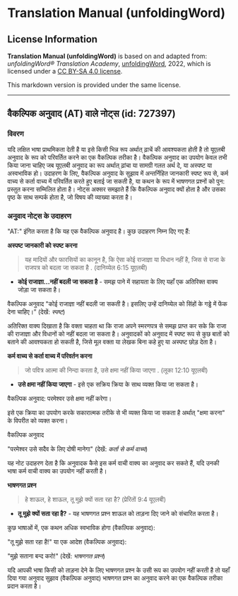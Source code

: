 # Translation Manual (unfoldingWord)

## License Information

**Translation Manual (unfoldingWord)** is based on and adapted from: _unfoldingWord® Translation Academy_, [unfoldingWord](https://unfoldingword.org/utw), 2022, which is licensed under a [CC BY-SA 4.0 license](https://creativecommons.org/licenses/by-sa/4.0/legalcode.en).

This markdown version is provided under the same license.



--------------------------------

## वैकल्पिक अनुवाद (AT) वाले नोट्स (id: 727397)

### विवरण

यदि लक्षित भाषा प्राथमिकता देती है या इसे किसी भिन्न रूप अर्थात् ढ़ाचें की आवश्यकता होती है तो यूएलबी अनुवाद के रूप को परिवर्तित करने का एक वैकल्पिक तरीका है। वैकल्पिक अनुवाद का उपयोग केवल तभी किया जाना चाहिए जब यूएलबी अनुवाद का रूप अर्थात् ढ़ांचा या सामग्री गलत अर्थ दे, या अस्पष्ट या अस्वभाविक हो। उदाहरण के लिए, वैकल्पिक अनुवाद के सुझाव में अन्तर्निहित जानकारी स्पष्ट रूप से, कर्म वाच्य से कर्ता वाच्य में परिवर्तित करते हुए बताई जा सकती है, या कथन के रूप में भाषणगत प्रश्नों को पुन: प्रस्तुत करना सम्मिलित होता है। नोट्स अक्सर समझाते हैं कि वैकल्पिक अनुवाद क्यों होता है और उसका पृष्ठ के साथ सम्पर्क होता है, जो विषय की व्याख्या करता है।

### अनुवाद नोट्स के उदाहरण

"AT:" इंगित करता है कि यह एक वैकल्पिक अनुवाद है। कुछ उदाहरण निम्न दिए गए हैं:

**अस्पष्ट जानकारी को स्पष्ट करना**

> यह मादियों और फारसियों का कानून है, कि ऐसा कोई राजाज्ञा या विधान नहीं है, जिस से राजा के राजपत्र को बदला जा सकता है . (दानिय्येल 6:15 यूएलबी)

* **कोई राजाज्ञा...नहीं बदली जा सकता है** \- समझ पाने में सहायता के लिए यहाँ एक अतिरिक्त वाक्य जोड़ा जा सकता है।

वैकल्पिक अनुवाद "कोई राजाज्ञा नहीं बदली जा सकती है। इसलिए उन्हें दानिय्येल को सिंहों के गड्ढे में फेंक देना चाहिए।” (देखें: *स्पष्ट*)

अतिरिक्त वाक्य दिखाता है कि वक्ता चाहता था कि राजा अपने स्मरणपत्र से समझ प्राप्त कर सके कि राजा की राजाज्ञा और विधानों को नहीं बदला जा सकता है। अनुवादकों को अनुवाद में स्पष्ट रूप से कुछ बातों को बताने की आवश्यकता हो सकती है, जिसे मूल वक्ता या लेखक बिना कहे हुए या अस्पष्ट छोड़ देता है।

**कर्म वाच्य से कर्ता वाच्य में परिवर्तन करना**

> जो पवित्र आत्मा की निन्दा करता है, उसे क्षमा नहीं किया जाएगा . (लूका 12:10 यूएलबी)

* **उसे क्षमा नहीं किया जाएगा** \- इसे एक सक्रिय क्रिया के साथ व्यक्त किया जा सकता है।

वैकल्पिक अनुवाद: परमेश्वर उसे क्षमा नहीं करेगा।

इसे एक क्रिया का उपयोग करके सकारात्मक तरीके से भी व्यक्त किया जा सकता है अर्थात् "क्षमा करना" के विपरीत को व्यक्त करना।

वैकल्पिक अनुवाद

"परमेश्वर उसे सदैव के लिए दोषी मानेगा" (देखें: *कर्ता से कर्म वाच्य*)

यह नोट उदाहरण देता है कि अनुवादक कैसे इस कर्म वाची वाक्य का अनुवाद कर सकते हैं, यदि उनकी भाषा कर्म वाची वाक्य का उपयोग नहीं करती है।

**भाषणगत प्रश्न**

> हे शाऊल, हे शाऊल, तू मुझे क्यों सता रहा है? (प्रेरितों 9:4 यूएलबी)

* **तू मुझे क्यों सता रहा है?** \- यह भाषणगत प्रश्न शाऊल को ताड़ना दिए जाने को संचारित करता है।

कुछ भाषाओं में, एक कथन अधिक स्वभाविक होगा (वैकल्पिक अनुवाद):

"तू मुझे सता रहा है!" या एक आदेश (वैकल्पिक अनुवाद):

"मुझे सताना बन्द करो!" (देखें: *भाषणगत प्रश्न*)

यदि आपकी भाषा किसी को ताड़ना देने के लिए भाषणगत प्रश्न के उसी रूप का उपयोग नहीं करती है तो यहाँ दिया गया अनुवाद सुझाव (वैकल्पिक अनुवाद) भाषणगत प्रश्न का अनुवाद करने का एक वैकल्पिक तरीका प्रदान करता है।


